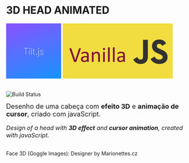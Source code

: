 # 3D HEAD ANIMATED

<img src="img\Tilt_js.png" width="150" height="150">
<img src="img\vanilla JS.png" width="300" height="150"><br><br>

![Build Status](https://img.shields.io/badge/created%20in-VS%20Code-blue)<br>

<font size="4">Desenho de uma cabeça com **efeito 3D** e **animação de cursor**, criado com javaScript.</font><br><br>
<font size="3">*Design of a head with **3D effect** and **cursor animation**, created with javaScript.*</font><br><br>

Face 3D (Goggle Images): Designer by <span>Marionettes</span>.cz<br><br>
